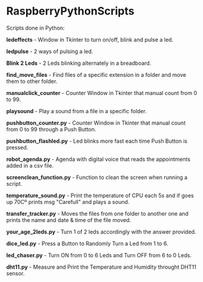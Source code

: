 # RaspberryPythonScripts

Scripts done in Python:

**ledeffects** - Window in Tkinter to turn on/off, blink and pulse a led.

**ledpulse** - 2 ways of pulsing a led.

**Blink 2 Leds** - 2 Leds blinking alternately in a breadboard.

**find_move_files** - Find files of a specific extension in a folder and move them to other folder.

**manualclick_counter** - Counter Window in Tkinter that manual count from 0 to 99.

**playsound** - Play a sound from a file in a specific folder.

**pushbutton_counter.py** - Counter Window in Tkinter that manual count from 0 to 99 through a Push Button.

**pushbutton_flashled.py** - Led blinks more fast each time Push Button is pressed.

**robot_agenda.py** - Agenda with digital voice that reads the appointments added in a csv file.

**screenclean_function.py** - Function to clean the screen when running a script.

**temperature_sound.py** - Print the temperature of CPU each 5s and if goes up 70Cº prints msg "Carefull" and plays a sound.

**transfer_tracker.py** - Moves the files from one folder to another one and prints the name and date & time of the file moved.

**your_age_2leds.py** - Turn 1 of 2 leds accordingly with the answer provided.

**dice_led.py** - Press a Button to Randomly Turn a Led from 1 to 6.

**led_chaser.py** - Turn ON from 0 to 6 Leds and Turn OFF from 6 to 0 Leds.

**dht11.py** - Measure and Print the Temperature and Humidity throught DHT11 sensor.
